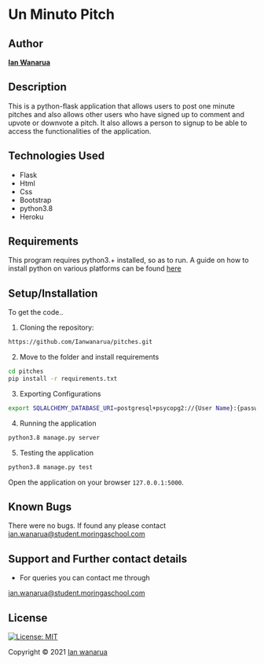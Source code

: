# Un Minuto Pitch

## Author

[**Ian Wanarua**]()

## Description

This is a python-flask application that allows users to post one minute pitches and also allows other users who have signed up to comment and upvote or downvote a pitch. It also allows a person to signup to be able to access the functionalities of the application.

## Technologies Used

* Flask
* Html
* Css
* Bootstrap
* python3.8
* Heroku

## Requirements

This program requires python3.+ installed, so as to run. A guide on how to install python on various platforms can be found [here](https://www.python.org/)

## Setup/Installation

To get the code..

1. Cloning the repository:
  ```bash
  https://github.com/Ianwanarua/pitches.git
  ```
2. Move to the folder and install requirements
  ```bash
  cd pitches
  pip install -r requirements.txt
  ```
3. Exporting Configurations
  ```bash
  export SQLALCHEMY_DATABASE_URI=postgresql+psycopg2://{User Name}:{password}@localhost/{database name}
  ```
4. Running the application
  ```bash
  python3.8 manage.py server
  ```
5. Testing the application
  ```bash
  python3.8 manage.py test
  ```
Open the application on your browser `127.0.0.1:5000`.


## Known Bugs

There were no bugs. If found any please contact [ian.wanarua@student.moringaschool.com](ian.wanarua@student.moringaschool.com)

## Support and Further contact details

* For queries you can contact me through

ian.wanarua@student.moringaschool.com

## License

[![License: MIT](https://img.shields.io/badge/License-MIT-yellow.svg)](LICENSE)

Copyright © 2021  [Ian wanarua](https://github.com/ianwanarua)